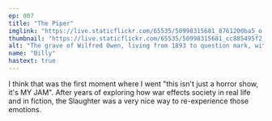 ```yaml
---
ep: 007
title: "The Piper"
imglink: "https://live.staticflickr.com/65535/50998315681_8761200ba5_o.jpg"
thumbnail: "https://live.staticflickr.com/65535/50998315681_cc885495f2_q.jpg"
alt: "The grave of Wilfred Owen, living from 1893 to question mark, with a cross on top. The grave is on a grassy hill with a mouse peeking from below, and surrounded by floating music notes. The image is framed with barbed wire."
name: "Billy"
hastext: true
---
```

I think that was the first moment where I went "this isn't just a horror show, it's MY JAM". After years of exploring how war effects society in real life and in fiction, the Slaughter was a very nice way to re-experience those emotions.